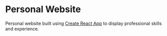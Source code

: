 # Personal Website

Personal website built using [Create React App](https://github.com/facebook/create-react-app) to display professional skills and experience. 